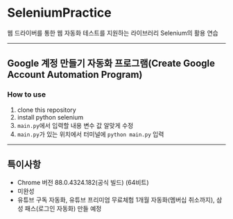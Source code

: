 # SeleniumPractice
웹 드라이버를 통한 웹 자동화 테스트를 지원하는 라이브러리 
Selenium의 활용 연습

---
## Google 계정 만들기 자동화 프로그램(Create Google Account Automation Program)

### How to use
1. clone this repository
2. install python selenium
3. `main.py`에서 입력할 내용 변수 값 알맞게 수정
4. `main.py`가 있는 위치에서 터미널에 `python main.py` 입력
---
## 특이사항
- Chrome 버전 88.0.4324.182(공식 빌드) (64비트)
- 미완성
- 유튜브 구독 자동화, 유튜브 프리미엄 무료체험 1개월 자동화(멤버십 취소까지), 삼성 패스(로그인 자동화) 만들 예정